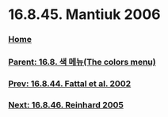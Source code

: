 # 16.8.45. Mantiuk 2006

### [Home](./00-home.md)
### [Parent: 16.8. 색 메뉴(The colors menu)](./16-08-00-the-colors-menu.md)
### [Prev: 16.8.44. Fattal et al. 2002](./16-08-44-fattal-et-al-2002.md)
### [Next: 16.8.46. Reinhard 2005](./16-08-46-reinhard-2005.md)
